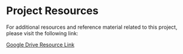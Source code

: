 # Project Resources

For additional resources and reference material related to this project, please visit the following link:

[Google Drive Resource Link](https://drive.google.com/file/d/1Bbc2PqN8PQlMcQ8cR9Hw9KPrFyJhom36/view?usp=sharing)
